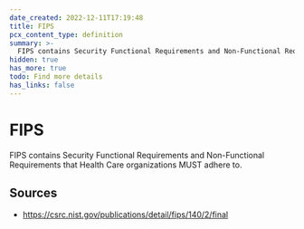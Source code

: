 ```yaml
---
date_created: 2022-12-11T17:19:48
title: FIPS
pcx_content_type: definition
summary: >-
  FIPS contains Security Functional Requirements and Non-Functional Requirements that we MUST adhere to.
hidden: true
has_more: true
todo: Find more details
has_links: false
---
```


# FIPS

FIPS contains Security Functional Requirements and Non-Functional Requirements that Health Care organizations MUST adhere to.

## Sources

- https://csrc.nist.gov/publications/detail/fips/140/2/final
